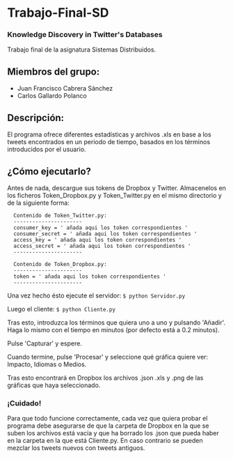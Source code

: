 # Trabajo-Final-SD
### Knowledge Discovery in Twitter's  Databases
Trabajo final de la asignatura Sistemas Distribuidos.

## Miembros del grupo:
  - Juan Francisco Cabrera Sánchez
  - Carlos Gallardo Polanco

## Descripción:
  El programa ofrece diferentes estadísticas y archivos .xls en base a los
  tweets encontrados en un periodo de tiempo, basados en los términos
  introducidos por el usuario.

## ¿Cómo ejecutarlo?
  Antes de nada, descargue sus tokens de Dropbox y Twitter.
  Almacenelos en los ficheros Token_Dropbox.py y Token_Twitter.py
  en el mismo directorio y de la siguiente forma:

      Contenido de Token_Twitter.py:
      ----------------------
      consumer_key = ' añada aqui los token correspondientes '
      consumer_secret = ' añada aqui los token correspondientes '
      access_key = ' añada aqui los token correspondientes '
      access_secret = ' añada aqui los token correspondientes '
      ----------------------

      Contenido de Token_Dropbox.py:
      ----------------------
      token = ' añada aqui los token correspondientes '
      ----------------------

  Una vez hecho ésto ejecute el servidor:
    ```
    $ python Servidor.py
    ```

  Luego el cliente:
    ```
    $ python Cliente.py
    ```

  Tras esto, introduzca los términos que quiera uno a uno y pulsando 'Añadir'.
  Haga lo mismo con el tiempo en minutos (por defecto está a 0.2 minutos).

  Pulse 'Capturar' y espere.

  Cuando termine, pulse 'Procesar' y seleccione qué gráfica quiere ver:
  Impacto, Idiomas o Medios.

  Tras esto encontrará en Dropbox los archivos .json .xls y .png de las
  gráficas que haya seleccionado.

### ¡Cuidado!

  Para que todo funcione correctamente, cada vez que quiera probar el programa debe asegurarse de que la carpeta de Dropbox en la que se suben los archivos está vacía y que ha borrado los .json que pueda haber en la carpeta en la que está Cliente.py. En caso contrario se pueden mezclar los tweets nuevos con tweets antiguos.
